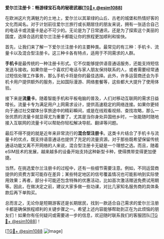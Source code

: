 **爱尔兰注册卡：畅游绿宝石岛的秘密武器[[TG💪+ @esim1088](https://t.me/s/esim1088)]**

在欧洲这片充满魅力的土地上，爱尔兰以其翠绿的山丘、古老的城堡和热情好客的文化而闻名。对于计划前往爱尔兰旅行或长期居住的朋友来说，拥有一张适合自己的电话卡或流量卡是必不可少的。无论是为了日常通讯，还是为了探索这个美丽的国度，选择合适的爱尔兰注册卡都能让你的旅程更加顺利和愉快。

首先，让我们来了解一下爱尔兰注册卡的主要种类。最常见的有三种：手机卡、流量卡以及混合型注册卡。这三种卡各有特点，适用于不同需求的人群。

**手机卡**是最传统的一种注册卡形式。它不仅能够提供语音通话服务，还能支持短信发送与接收。如果你是一个喜欢打电话与家人朋友保持联系的人，或者需要经常通过短信处理工作事务，那么手机卡将是你的最佳选择。此外，许多运营商还会为手机卡用户提供额外的服务，比如国际漫游、网络套餐等，这些都大大提升了使用体验。

接下来是**流量卡**。随着智能手机和平板电脑的普及，人们对移动互联网的需求日益增长。流量卡专为满足用户上网需求设计，提供高速稳定的网络连接。如果你更倾向于通过社交媒体分享旅途中的精彩瞬间，或是在线观看视频、查找攻略，那么一张优质的流量卡就显得尤为重要了。尤其是当你身处异国他乡时，一张能随时随地接入互联网的流量卡可以帮助你轻松解决导航、翻译等问题。

最后不得不提的就是近年来非常流行的**混合型注册卡**。这类卡片结合了手机卡与流量卡的优点，既支持语音通话也提供了充足的流量资源。对于那些既希望保留传统通话功能又离不开网络的人来说，混合型注册卡无疑是一个理想之选。而且，随着eSIM技术的发展，越来越多的设备开始支持这种新型卡种，使得携带变得更加便捷。

当然，在挑选爱尔兰注册卡的过程中，还有一些细节需要注意。例如，不同运营商提供的资费方案可能存在差异；某些特定地区的信号覆盖情况也可能影响到实际使用效果；再者，部分卡可能还包含特殊的优惠活动，比如首次激活赠送免费试用期等。因此，在做决定之前，建议大家多做一些功课，对比几家知名服务商的具体条款后再下单购买。

总而言之，无论你是短期游客还是长期居民，找到一款适合自己需求的爱尔兰注册卡都是确保旅程顺利的关键步骤之一。希望上述内容能够帮助到正在为此烦恼的朋友们！如果你有任何疑问或需要进一步的信息，欢迎随时联系我们的客服团队[[TG💪+ @esim1088](https://t.me/s/esim1088)]！

[[TG💪+ @esim1088](https://t.me/s/esim1088) ![Image](https://i.postimg.cc/4NQfJmqS/Snipaste-2025-05-13-00-14-12.png)]